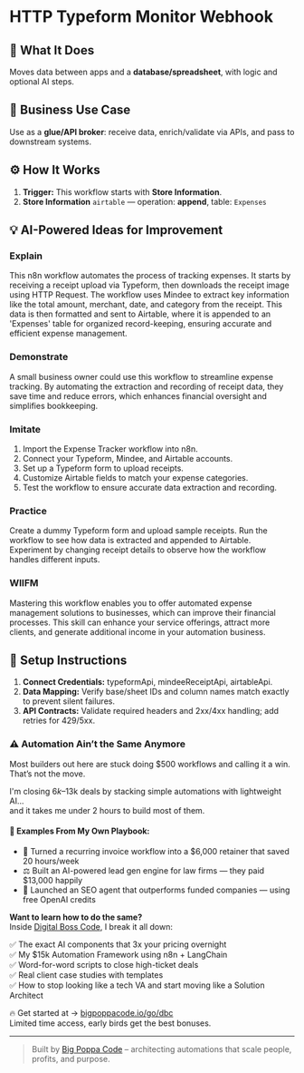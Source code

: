 # HTTP Typeform Monitor Webhook
  ## 🚀 What It Does
  Moves data between apps and a **database/spreadsheet**, with logic and optional AI steps.
  
  ## 💼 Business Use Case
  Use as a **glue/API broker**: receive data, enrich/validate via APIs, and pass to downstream systems.
  
  ## ⚙️ How It Works
  1. **Trigger:** This workflow starts with **Store Information**.
  2. **Store Information** `airtable` — operation: **append**, table: `Expenses`
  
  ## 💡 AI-Powered Ideas for Improvement
  ### Explain
This n8n workflow automates the process of tracking expenses. It starts by receiving a receipt upload via Typeform, then downloads the receipt image using HTTP Request. The workflow uses Mindee to extract key information like the total amount, merchant, date, and category from the receipt. This data is then formatted and sent to Airtable, where it is appended to an 'Expenses' table for organized record-keeping, ensuring accurate and efficient expense management.

### Demonstrate
A small business owner could use this workflow to streamline expense tracking. By automating the extraction and recording of receipt data, they save time and reduce errors, which enhances financial oversight and simplifies bookkeeping.

### Imitate
1. Import the Expense Tracker workflow into n8n.
2. Connect your Typeform, Mindee, and Airtable accounts.
3. Set up a Typeform form to upload receipts.
4. Customize Airtable fields to match your expense categories.
5. Test the workflow to ensure accurate data extraction and recording.

### Practice
Create a dummy Typeform form and upload sample receipts. Run the workflow to see how data is extracted and appended to Airtable. Experiment by changing receipt details to observe how the workflow handles different inputs.

### WIIFM
Mastering this workflow enables you to offer automated expense management solutions to businesses, which can improve their financial processes. This skill can enhance your service offerings, attract more clients, and generate additional income in your automation business.
  
  ## 🔧 Setup Instructions
  1. **Connect Credentials:** typeformApi, mindeeReceiptApi, airtableApi.
2. **Data Mapping:** Verify base/sheet IDs and column names match exactly to prevent silent failures.
3. **API Contracts:** Validate required headers and 2xx/4xx handling; add retries for 429/5xx.
  
### ⚠️ Automation Ain’t the Same Anymore

Most builders out here are stuck doing $500 workflows and calling it a win.  
That’s not the move.  

I'm closing $6k–$13k deals by stacking simple automations with lightweight AI...  
and it takes me under 2 hours to build most of them.

#### 🧠 Examples From My Own Playbook:
- 🔁 Turned a recurring invoice workflow into a $6,000 retainer that saved 20 hours/week  
- ⚖️ Built an AI-powered lead gen engine for law firms — they paid $13,000 happily  
- 🚀 Launched an SEO agent that outperforms funded companies — using free OpenAI credits  

**Want to learn how to do the same?**  
Inside [Digital Boss Code](https://bigpoppacode.io/go/dbc), I break it all down:

✅ The exact AI components that 3x your pricing overnight  
✅ My $15k Automation Framework using n8n + LangChain  
✅ Word-for-word scripts to close high-ticket deals  
✅ Real client case studies with templates  
✅ How to stop looking like a tech VA and start moving like a Solution Architect  

🔥 Get started at → [bigpoppacode.io/go/dbc](https://bigpoppacode.io/go/dbc)  
Limited time access, early birds get the best bonuses.

---
> Built by [Big Poppa Code](https://bigpoppacode.io) – architecting automations that scale people, profits, and purpose.
  